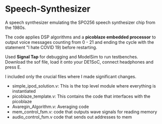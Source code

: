 # Speech-Synthesizer
A speech synthesizer emulating the SPO256 speech synthesizer chip from the 1980s.

The code applies DSP algorithms and a **picoblaze embedded processor** to output voice messages counting from 0 - 21 and ending the cycle with the statement "I hate COVID 19) before restarting.

Used **Signal Tap** for debugging and ModelSim to run testbenches.
Download the sof file, load it onto your DE1SoC, connect headphones and press E.

I included only the crucial files where I made significant changes.

- simple_ipod_solution.v: This is the top level module where everything is instantiated
- picoblaze_template.v: This contains the code that interfaces with the picoblaze
- Avaregin_Algorithm.v: Averaging code
- mem_control_fsm.v: code that outputs wave signals for reading memory
- audio_control_fsm.v code that sends out addresses to mem
